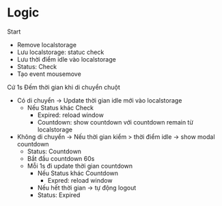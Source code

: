 # Logic

Start

* Remove localstorage
* Lưu localstorage: statuc check
* Lưu thời điểm idle vào localstorage
* Status: Check
* Tạo event mousemove

Cứ 1s Đếm thời gian khi di chuyển chuột

* Có di chuyển -> Update thời gian idle mới vào localstorage
  * Nếu Status khác Check
    * Expired: reload window
    * Countdown: show countdown với countdown remain từ localstorage
* Không di chuyển -> Nếu thời gian kiểm > thời điểm idle -> show modal countdown
  * Status: Countdown
  * Bắt đầu countdown 60s
  * Mỗi 1s đi update thời gian countdown
    * Nếu Status khác Countdown
      * Expred: reload window
    * Nếu hết thời gian -> tự động logout
    * Status: Expired

